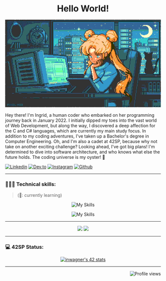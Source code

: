 <div align="center">

# Hello World!

![Foto](moon_byhdd.gif)

</div>

Hey there! I'm Ingrid, a human coder who embarked on her programming journey back in January 2022. I initially dipped my toes into the vast world of Web Development, but along the way, I discovered a deep affection for the C and C# languages, which are currently my main study focus. In addition to my coding adventures, I've taken up a Bachelor's degree in Computer Engineering. Oh, and I'm also a cadet at 42SP, because why not take on another exciting challenge? Looking ahead, I've got big plans! I'm determined to dive into software architecture, and who knows what else the future holds. The coding universe is my oyster! 🚀

[![Linkedin](https://img.shields.io/badge/LinkedIn-0077B5?style=for-the-badge&logo=linkedin&logoColor=white)](https://www.linkedin.com/in/ingridwagner/) 
[![Dev.to](https://img.shields.io/badge/dev.to-592693?style=for-the-badge&logo=devdotto&logoColor=white)](https://dev.to/iw90) 
[![Instagram](https://img.shields.io/badge/Instagram-%23E4405F.svg?style=for-the-badge&logo=Instagram&logoColor=white)](https://www.instagram.com/indyabrada/) 
[![Github](https://img.shields.io/badge/GitHub-555555?style=for-the-badge&logo=github&logoColor=white)](https://github.com/ingrid-w) 

---

### 👩🏼‍💻 Technical skills:

> (🌱: currently learning)

<div align="center">
 
![My Skills](https://skillicons.dev/icons?i=html,css,js,c,cpp,cs,dotnet)
 
![My Skills](https://skillicons.dev/icons?i=ps,figma,md,git,mongodb,mysql,linux)

 </div>

---

<div align="center">

<img height="160em" src="https://github-readme-stats.vercel.app/api/top-langs/?username=iW90&layout=compact&langs_count=7&theme=tokyonight&hide_border=true"/>
<img height="160em" src="https://github-readme-stats.vercel.app/api?username=iW90&show_icons=true&theme=tokyonight&include_all_commits=true&count_private=false&hide_border=true&rank_icon=github"/>

 </div>

---

### 💻 42SP Status:

<div align="center">

[![inwagner's 42 stats](https://badge42.vercel.app/api/v2/clc1y7zdh00160fldpbvqpt6e/stats?cursusId=21&coalitionId=piscine)](https://github.com/JaeSeoKim/badge42)
 
</div>

---

<div align="center">

<p align="right"> <img src="https://komarev.com/ghpvc/?username=iW90&color=blueviolet" alt="Profile views"/></p>
 
</div>

